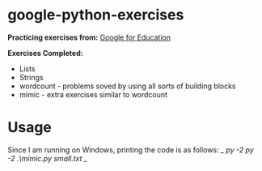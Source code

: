 # google-python-exercises

**Practicing exercises from:**
[Google for Education](https://developers.google.com/edu/python)

**Exercises Completed:**
* Lists
* Strings
* wordcount - problems soved by using all sorts of building blocks
* mimic - extra exercises similar to wordcount

# Usage
Since I am running on Windows, printing the code is as follows:
*_ py -2 py -2 .\mimic.py small.txt _*
